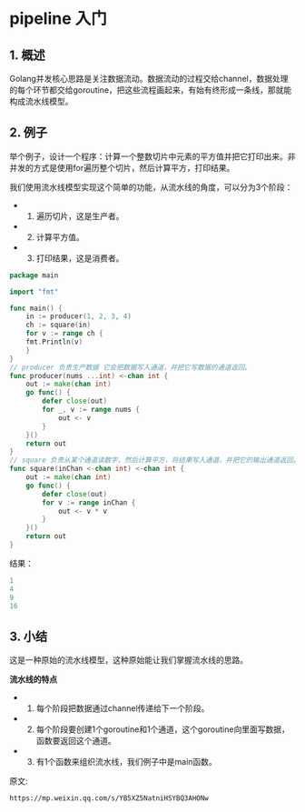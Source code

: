 # pipeline 入门



## 1. 概述

Golang并发核心思路是关注数据流动。数据流动的过程交给channel，数据处理的每个环节都交给goroutine，把这些流程画起来，有始有终形成一条线，那就能构成流水线模型。



## 2. 例子

举个例子，设计一个程序：计算一个整数切片中元素的平方值并把它打印出来。非并发的方式是使用for遍历整个切片，然后计算平方，打印结果。

我们使用流水线模型实现这个简单的功能，从流水线的角度，可以分为3个阶段：

* 1) 遍历切片，这是生产者。
* 2) 计算平方值。
* 3) 打印结果，这是消费者。



```go
package main

import "fmt"

func main() {
	in := producer(1, 2, 3, 4)
	ch := square(in)
	for v := range ch {
	fmt.Println(v)
	}
}
// producer 负责生产数据 它会把数据写入通道，并把它写数据的通道返回。
func producer(nums ...int) <-chan int {
	out := make(chan int)
	go func() {
		defer close(out)
		for _, v := range nums {
			out <- v
		}
	}()
	return out
}
// square 负责从某个通道读数字，然后计算平方，将结果写入通道，并把它的输出通道返回。
func square(inChan <-chan int) <-chan int {
	out := make(chan int)
	go func() {
		defer close(out)
		for v := range inChan {
			out <- v * v
		}
	}()
	return out
}

```



结果：

```go
1
4
9
16
```

## 3. 小结

这是一种原始的流水线模型，这种原始能让我们掌握流水线的思路。

**流水线的特点**

* 1) 每个阶段把数据通过channel传递给下一个阶段。
* 2) 每个阶段要创建1个goroutine和1个通道，这个goroutine向里面写数据，函数要返回这个通道。
* 3) 有1个函数来组织流水线，我们例子中是main函数。



原文:

```text
https://mp.weixin.qq.com/s/YB5XZ5NatniHSYBQ3AHONw
```

